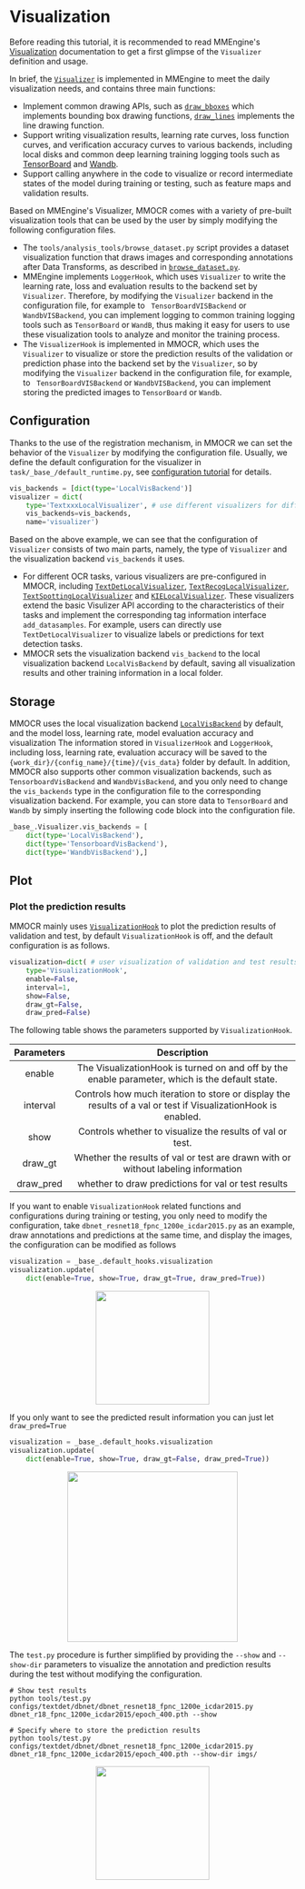# Visualization

Before reading this tutorial, it is recommended to read MMEngine's [Visualization](https://mmengine.readthedocs.io/en/latest/advanced_tutorials/visualization.html) documentation to get a first glimpse of the `Visualizer` definition and usage.

In brief, the [`Visualizer`](mmengine.visualization.Visualizer) is implemented in MMEngine to meet the daily visualization needs, and contains three main functions:

- Implement common drawing APIs, such as [`draw_bboxes`](mmengine.visualization.Visualizer.draw_bboxes) which implements bounding box drawing functions, [`draw_lines`](mmengine.visualization.Visualizer.draw_lines) implements the line drawing function.
- Support writing visualization results, learning rate curves, loss function curves, and verification accuracy curves to various backends, including local disks and common deep learning training logging tools such as [TensorBoard](https://www.tensorflow.org/tensorboard) and [Wandb](https://wandb.ai/site).
- Support calling anywhere in the code to visualize or record intermediate states of the model during training or testing, such as feature maps and validation results.

Based on MMEngine's Visualizer, MMOCR comes with a variety of pre-built visualization tools that can be used by the user by simply modifying the following configuration files.

- The `tools/analysis_tools/browse_dataset.py` script provides a dataset visualization function that draws images and corresponding annotations after Data Transforms, as described in [`browse_dataset.py`](useful_tools.md).
- MMEngine implements `LoggerHook`, which uses `Visualizer` to write the learning rate, loss and evaluation results to the backend set by `Visualizer`. Therefore, by modifying the `Visualizer` backend in the configuration file, for example to ` TensorBoardVISBackend` or `WandbVISBackend`, you can implement logging to common training logging tools such as `TensorBoard` or `WandB`, thus making it easy for users to use these visualization tools to analyze and monitor the training process.
- The `VisualizerHook` is implemented in MMOCR, which uses the `Visualizer` to visualize or store the prediction results of the validation or prediction phase into the backend set by the `Visualizer`, so by modifying the `Visualizer` backend in the configuration file, for example, to ` TensorBoardVISBackend` or `WandbVISBackend`, you can implement storing the predicted images to `TensorBoard` or `Wandb`.

## Configuration

Thanks to the use of the registration mechanism, in MMOCR we can set the behavior of the `Visualizer` by modifying the configuration file. Usually, we define the default configuration for the visualizer in `task/_base_/default_runtime.py`, see [configuration tutorial](config.md) for details.

```Python
vis_backends = [dict(type='LocalVisBackend')]
visualizer = dict(
    type='TextxxxLocalVisualizer', # use different visualizers for different tasks
    vis_backends=vis_backends,
    name='visualizer')
```

Based on the above example, we can see that the configuration of `Visualizer` consists of two main parts, namely, the type of `Visualizer` and the visualization backend `vis_backends` it uses.

- For different OCR tasks, various visualizers are pre-configured in MMOCR, including [`TextDetLocalVisualizer`](mmocr.visualization.TextDetLocalVisualizer), [`TextRecogLocalVisualizer`](mmocr.visualization.TextRecogLocalVisualizer), [`TextSpottingLocalVisualizer`](mmocr.visualization.TextSpottingLocalVisualizer) and [`KIELocalVisualizer`](mmocr.visualization.KIELocalVisualizer). These visualizers extend the basic Visulizer API according to the characteristics of their tasks and implement the corresponding tag information interface `add_datasamples`. For example, users can directly use `TextDetLocalVisualizer` to visualize labels or predictions for text detection tasks.
- MMOCR sets the visualization backend `vis_backend` to the local visualization backend `LocalVisBackend` by default, saving all visualization results and other training information in a local folder.

## Storage

MMOCR uses the local visualization backend [`LocalVisBackend`](mmengine.visualization.LocalVisBackend) by default, and the model loss, learning rate, model evaluation accuracy and visualization The information stored in `VisualizerHook` and `LoggerHook`, including loss, learning rate, evaluation accuracy will be saved to the `{work_dir}/{config_name}/{time}/{vis_data}` folder by default. In addition, MMOCR also supports other common visualization backends, such as `TensorboardVisBackend` and `WandbVisBackend`, and you only need to change the `vis_backends` type in the configuration file to the corresponding visualization backend. For example, you can store data to `TensorBoard` and `Wandb` by simply inserting the following code block into the configuration file.

```Python
_base_.Visualizer.vis_backends = [
    dict(type='LocalVisBackend'),
    dict(type='TensorboardVisBackend'),
    dict(type='WandbVisBackend'),]
```

## Plot

### Plot the prediction results

MMOCR mainly uses [`VisualizationHook`](mmocr.engine.hooks.VisualizationHook) to plot the prediction results of validation and test, by default `VisualizationHook` is off, and the default configuration is as follows.

```Python
visualization=dict( # user visualization of validation and test results
    type='VisualizationHook',
    enable=False,
    interval=1,
    show=False,
    draw_gt=False,
    draw_pred=False)
```

The following table shows the parameters supported by `VisualizationHook`.

| Parameters |                                                  Description                                                  |
| :--------: | :-----------------------------------------------------------------------------------------------------------: |
|   enable   |        The VisualizationHook is turned on and off by the enable parameter, which is the default state.        |
|  interval  | Controls how much iteration to store or display the results of a val or test if VisualizationHook is enabled. |
|    show    |                           Controls whether to visualize the results of val or test.                           |
|  draw_gt   |               Whether the results of val or test are drawn with or without labeling information               |
| draw_pred  |                              whether to draw predictions for val or test results                              |

If you want to enable `VisualizationHook` related functions and configurations during training or testing, you only need to modify the configuration, take `dbnet_resnet18_fpnc_1200e_icdar2015.py` as an example, draw annotations and predictions at the same time, and display the images, the configuration can be modified as follows

```Python
visualization = _base_.default_hooks.visualization
visualization.update(
    dict(enable=True, show=True, draw_gt=True, draw_pred=True))
```

<div align=center>
<img src="https://user-images.githubusercontent.com/24622904/187426573-8448c827-1336-4416-aebc-e7fccce362cd.png" height="200"/>
</div>

If you only want to see the predicted result information you can just let `draw_pred=True`

```Python
visualization = _base_.default_hooks.visualization
visualization.update(
    dict(enable=True, show=True, draw_gt=False, draw_pred=True))
```

<div align=center>
<img src="https://user-images.githubusercontent.com/24622904/187428385-e6a23120-6445-4c55-a265-c550da692087.png" height="300"/>
</div>

The `test.py` procedure is further simplified by providing the  `--show` and `--show-dir` parameters to visualize the annotation and prediction results during the test without modifying the configuration.

```Shell
# Show test results
python tools/test.py configs/textdet/dbnet/dbnet_resnet18_fpnc_1200e_icdar2015.py dbnet_r18_fpnc_1200e_icdar2015/epoch_400.pth --show

# Specify where to store the prediction results
python tools/test.py configs/textdet/dbnet/dbnet_resnet18_fpnc_1200e_icdar2015.py dbnet_r18_fpnc_1200e_icdar2015/epoch_400.pth --show-dir imgs/
```

<div align=center>
<img src="https://user-images.githubusercontent.com/24622904/187426573-8448c827-1336-4416-aebc-e7fccce362cd.png" height="200"/>
</div>

